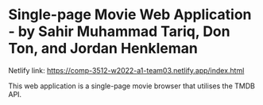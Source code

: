 # Single-page Movie Web Application - by Sahir Muhammad Tariq, Don Ton, and Jordan Henkleman 
Netlify link: https://comp-3512-w2022-a1-team03.netlify.app/index.html

This web application is a single-page movie browser that utilises the TMDB API.
